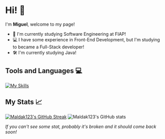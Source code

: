 # Hi! 👋

I'm **Miguel**, welcome to my page!

* 📖 I'm currently studying Software Engineering at FIAP!
* 💻 I have some experience in Front-End Development, but I'm studying to became a Full-Stack developer!
* 🛠 I'm currently studying Java!

## Tools and Languages 💻

[![My Skills](https://skillicons.dev/icons?i=html,css,tailwind,bootstrap,js,java,spring,python,git,figma,arduino)](https://skillicons.dev)

## My Stats 📈

[![Maldak123's GitHub Streak](https://github-readme-streak-stats-46x9.vercel.app?user=Maldak123&theme=codestackr&hide_border=true&date_format=j%20M%5B%20Y%5D&card_height=165)](https://git.io/streak-stats)
![Maldak123's GitHub stats](https://github-readme-stats-amber-seven-41.vercel.app/api/top-langs/?username=Maldak123&layout=compact&theme=codeSTACKr&hide_border=true)


*If you can't see some stat, probably it's broken and it should come back soon!*
